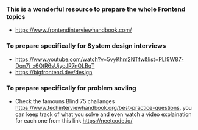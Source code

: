 ### This is a wonderful resource to prepare the whole Frontend topics
- https://www.frontendinterviewhandbook.com/
### To prepare specifically  for System design interviews
- https://www.youtube.com/watch?v=5vyKhm2NTfw&list=PLI9W87-Dqn7j_x6QtR6sUjycJR7nQLBqT
- https://bigfrontend.dev/design
### To prepare specifically for problem sovling
- Check the famouns Blind 75 challanges https://www.techinterviewhandbook.org/best-practice-questions, you can keep track of what you solve and even watch a video explaination for each one from this link https://neetcode.io/
